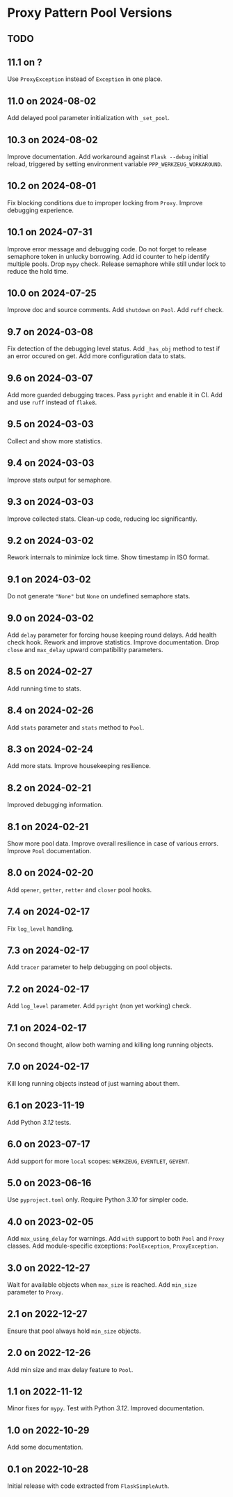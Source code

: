 # Proxy Pattern Pool Versions

## TODO

## 11.1 on ?

Use `ProxyException` instead of `Exception` in one place.

## 11.0 on 2024-08-02

Add delayed pool parameter initialization with `_set_pool`.

## 10.3 on 2024-08-02

Improve documentation.
Add workaround against `Flask --debug` initial reload, triggered by setting
environment variable `PPP_WERKZEUG_WORKAROUND`.

## 10.2 on 2024-08-01

Fix blocking conditions due to improper locking from `Proxy`.
Improve debugging experience.

## 10.1 on 2024-07-31

Improve error message and debugging code.
Do not forget to release semaphore token in unlucky borrowing.
Add id counter to help identify multiple pools.
Drop `mypy` check.
Release semaphore while still under lock to reduce the hold time.

## 10.0 on 2024-07-25

Improve doc and source comments.
Add `shutdown` on `Pool`.
Add `ruff` check.

## 9.7 on 2024-03-08

Fix detection of the debugging level status.
Add `_has_obj` method to test if an error occured on get.
Add more configuration data to stats.

## 9.6 on 2024-03-07

Add more guarded debugging traces.
Pass `pyright` and enable it in CI.
Add and use `ruff` instead of `flake8`.

## 9.5 on 2024-03-03

Collect and show more statistics.

## 9.4 on 2024-03-03

Improve stats output for semaphore.

## 9.3 on 2024-03-03

Improve collected stats.
Clean-up code, reducing loc significantly.

## 9.2 on 2024-03-02

Rework internals to minimize lock time.
Show timestamp in ISO format.

## 9.1 on 2024-03-02

Do not generate `"None"` but `None` on undefined semaphore stats.

## 9.0 on 2024-03-02

Add `delay` parameter for forcing house keeping round delays.
Add health check hook.
Rework and improve statistics.
Improve documentation.
Drop `close` and `max_delay` upward compatibility parameters.

## 8.5 on 2024-02-27

Add running time to stats.

## 8.4 on 2024-02-26

Add `stats` parameter and `stats` method to `Pool`.

## 8.3 on 2024-02-24

Add more stats.
Improve housekeeping resilience.

## 8.2 on 2024-02-21

Improved debugging information.

## 8.1 on 2024-02-21

Show more pool data.
Improve overall resilience in case of various errors.
Improve `Pool` documentation.

## 8.0 on 2024-02-20

Add `opener`, `getter`, `retter` and `closer` pool hooks.

## 7.4 on 2024-02-17

Fix `log_level` handling.

## 7.3 on 2024-02-17

Add `tracer` parameter to help debugging on pool objects.

## 7.2 on 2024-02-17

Add `log_level` parameter.
Add `pyright` (non yet working) check.

## 7.1 on 2024-02-17

On second thought, allow both warning and killing long running objects.

## 7.0 on 2024-02-17

Kill long running objects instead of just warning about them.

## 6.1 on 2023-11-19

Add Python _3.12_ tests.

## 6.0 on 2023-07-17

Add support for more `local` scopes: `WERKZEUG`, `EVENTLET`, `GEVENT`.

## 5.0 on 2023-06-16

Use `pyproject.toml` only.
Require Python *3.10* for simpler code.

## 4.0 on 2023-02-05

Add `max_using_delay` for warnings.
Add `with` support to both `Pool` and `Proxy` classes.
Add module-specific exceptions: `PoolException`, `ProxyException`.

## 3.0 on 2022-12-27

Wait for available objects when `max_size` is reached.
Add `min_size` parameter to `Proxy`.

## 2.1 on 2022-12-27

Ensure that pool always hold `min_size` objects.

## 2.0 on 2022-12-26

Add min size and max delay feature to `Pool`.

## 1.1 on 2022-11-12

Minor fixes for `mypy`.
Test with Python *3.12*.
Improved documentation.

## 1.0 on 2022-10-29

Add some documentation.

## 0.1 on 2022-10-28

Initial release with code extracted from `FlaskSimpleAuth`.
